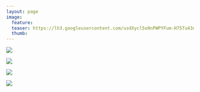 ```yaml
---
layout: page
image:
  feature:
  teaser: https://lh3.googleusercontent.com/usdXycl5o0nPWPYFum-H75Tu43nhyJbQY--mZ2KyS7c=w245
  thumb:
---
```


![](https://lh3.googleusercontent.com/zkvRYfeGA7Dn-Dw0gL1WqLUyGObtesfciG76xpx21-E=w800)

![](https://lh3.googleusercontent.com/9IMo72YRxyYUFDv3-ILIbHgoF1I_8Xpe-PLsq25-oiM=w800)

![](https://lh3.googleusercontent.com/3OJSLnu7_1UbQqIPoT4dB82QohFaTHykNGieYC5KiXs=w800)

![](https://lh3.googleusercontent.com/nBd9u7Rm-ic3gnnvbFO46UeGd_8huT6sJXQL7x5s4KM=w800)

